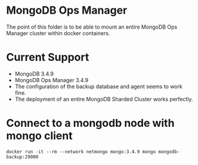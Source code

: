 # MongoDB Ops Manager
The point of this folder is to be able to mount an entire MongoDB Ops Manager cluster within docker containers.

# Current Support
* MongoDB 3.4.9
* MongoDB Ops Manager 3.4.9
* The configuration of the backup database and agent seems to work fine.
* The deployment of an entire MongoDB Sharded Cluster works perfectly.

# Connect to a mongodb node with mongo client
`docker run -it --rm --network netmongo mongo:3.4.9 mongo mongodb-backup:29000`
